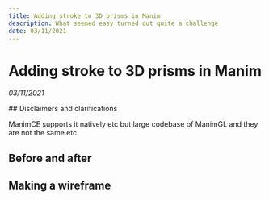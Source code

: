 ```yaml
---
title: Adding stroke to 3D prisms in Manim
description: What seemed easy turned out quite a challenge
date: 03/11/2021
---
```


# Adding stroke to 3D prisms in Manim
*03/11/2021*


## Disclaimers and clarifications

ManimCE supports it natively etc but large codebase of ManimGL and they are not the same etc


## Before and after

## Making a wireframe

